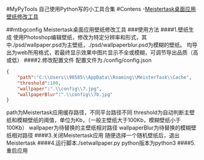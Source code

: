 #MyPyTools
自己使用Python写的小工具合集
#Contens
-[Meistertask桌面应用壁纸修改工具](##mtbgconfig)

##mtbgconfig
Meistertask桌面应用壁纸修改工具
###使用方法
####1.壁纸生成
使用Photoshop编辑壁纸，修改为特定分辨率和形式，其中./psd/wallpaper.psd为主壁纸，./psd/wallpaperblur.psd为模糊的壁纸。
均导出为web所用格式，若最终显示效果中图片显示不全或模糊，可调节导出品质（高或低）
####2.修改配置文件
配置文件为./config/config.json
```json
{
    "path":"C:\\Users\\98585\\AppData\\Roaming\\MeisterTask\\Cache",
    "threshold":100,
    "wallpaper":".\\config\\7.jpg",
    "wallpaperBlur":".\\config\\7b.jpg"
}
```
path为Meistertask应用缓存路径，不同平台路径不同
threshold为自动判断主壁纸和模糊壁纸的阈值，单位为Kb，（一般主壁纸大于100Kb，模糊壁纸小于100Kb）
wallpaper为待替换的主壁纸相对路径
wallpaperBlur为待替换的模糊壁纸相对路径
####3.关闭Meistertask应用
随便选择一个随机壁纸后，退出Meistertask
####4.运行脚本./setwallpaper.py
python版本为python3
####5.重启应用
